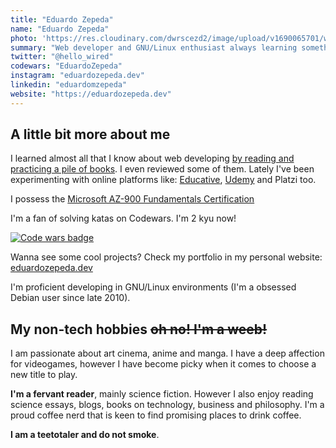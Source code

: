```yaml
---
title: "Eduardo Zepeda"
name: "Eduardo Zepeda"
photo: 'https://res.cloudinary.com/dwrscezd2/image/upload/v1690065701/wallhaven-l3z1vl_rh7gs4.jpg'
summary: "Web developer and GNU/Linux enthusiast always learning something new. I believe in choosing the right tool for the job. Simplicity is the ultimate sophistication. Trying to look smart and being perfect is the enemy of getting things done. I also believe in the goodness of cryptocurrencies outside of monetary speculation."
twitter: "@hello_wired"
codewars: "EduardoZepeda"
instagram: "eduardozepeda.dev"
linkedin: "eduardomzepeda"
website: "https://eduardozepeda.dev"
---
```


## A little bit more about me

I learned almost all that I know about web developing [by reading and practicing a pile of books](/en/pages/libros-que-he-leido-y-resenas/). I even reviewed some of them. Lately I've been experimenting with online platforms like: [Educative](https://educative.io), [Udemy](https://www.udemy.com/) and Platzi too.

I possess the [Microsoft AZ-900 Fundamentals Certification](https://www.credly.com/badges/17608a52-2cb7-4268-a907-613459559911/public_url)

I'm a fan of solving katas on Codewars. I'm 2 kyu now!

[![Code wars badge](https://www.codewars.com/users/EduardoZepeda/badges/small)](https://www.codewars.com/users/EduardoZepeda)

Wanna see some cool projects? Check my portfolio in my personal website: [eduardozepeda.dev](https://eduardozepeda.dev/#portfolio)

I'm proficient developing in GNU/Linux environments (I'm a obsessed Debian user since late 2010).

## My non-tech hobbies ~~oh no! I'm a weeb!~~

I am passionate about art cinema, anime and manga. I have a deep affection for videogames, however I have become picky when it comes to choose a new title to play. 

**I'm a fervant reader**, mainly science fiction. However I also enjoy reading science essays, blogs, books on technology, business and philosophy. I'm a proud coffee nerd that is keen to find promising places to drink coffee.

**I am a teetotaler and do not smoke**.
